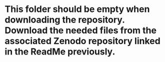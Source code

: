 # This folder should be empty when downloading the repository. Download the needed files from the associated Zenodo repository linked in the ReadMe previously. 